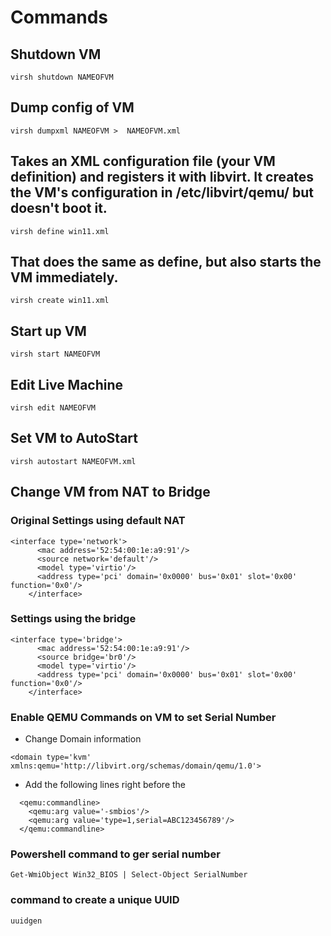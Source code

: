 # Commands

## Shutdown VM
```
virsh shutdown NAMEOFVM
```

## Dump config of VM
```
virsh dumpxml NAMEOFVM >  NAMEOFVM.xml
```

## Takes an XML configuration file (your VM definition) and registers it with libvirt. It creates the VM's configuration in /etc/libvirt/qemu/ but doesn't boot it.
```
virsh define win11.xml
```

##  That does the same as define, but also starts the VM immediately.
```
virsh create win11.xml
```

## Start up VM
```
virsh start NAMEOFVM
```

## Edit Live Machine
```
virsh edit NAMEOFVM
```
## Set VM to AutoStart
```
virsh autostart NAMEOFVM.xml
```


## Change VM from NAT to Bridge

### Original Settings using default NAT
```
<interface type='network'>
      <mac address='52:54:00:1e:a9:91'/>
      <source network='default'/>
      <model type='virtio'/>
      <address type='pci' domain='0x0000' bus='0x01' slot='0x00' function='0x0'/>
    </interface>
```
### Settings using the bridge 
```
<interface type='bridge'>
      <mac address='52:54:00:1e:a9:91'/>
      <source bridge='br0'/>
      <model type='virtio'/>
      <address type='pci' domain='0x0000' bus='0x01' slot='0x00' function='0x0'/>
    </interface>
```

### Enable QEMU Commands on VM to set Serial Number
- Change Domain information
```
<domain type='kvm' xmlns:qemu='http://libvirt.org/schemas/domain/qemu/1.0'>
```

- Add the following lines right before the </DOMAIN>
```
  <qemu:commandline>
    <qemu:arg value='-smbios'/>
    <qemu:arg value='type=1,serial=ABC123456789'/>
  </qemu:commandline>
```

### Powershell command to ger serial number
```
Get-WmiObject Win32_BIOS | Select-Object SerialNumber
```


### command to create a unique UUID
```
uuidgen
```